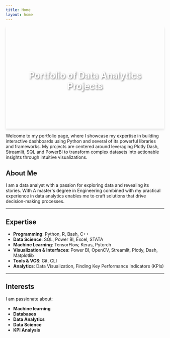 ```yaml
---
title: Home
layout: home
---
```




<div style="background: url('/Designer.png') no-repeat center center; background-size: cover; box-shadow: 0 4px 6px rgba(0,0,0,0.1); text-align: center; padding: 100px 20px;">
    <h1 style="color: white; text-shadow: 2px 2px 4px rgba(0,0,0,0.5);"> Portfolio of Data Analytics Projects</h1>
</div>


Welcome to my portfolio page, where I showcase my expertise in building interactive dashboards using Python and several of its powerful libraries and frameworks. My projects are centered around leveraging Plotly Dash, Streamlit, SQL and PowerBI to transform complex datasets into actionable insights through intuitive visualizations.

## About Me

I am a data analyst with a passion for exploring data and revealing its stories. With A master's degree in Engineering combined with my practical experience in data analytics enables me to craft solutions that drive decision-making processes.

---
## Expertise

- **Programming**: Python, R, Bash, C++
- **Data Science**: SQL, Power BI, Excel, STATA
- **Machine Learning**: TensorFlow, Keras, Pytorch
- **Visualization & Interfaces**: Power BI, OpenCV, Streamlit, Plotly, Dash, Matplotlib
- **Tools & VCS**: Git, CLI
- **Analytics**: Data Visualization, Finding Key Performance Indicators (KPIs)

---

## Interests

I am passionate about:
- **Machine learning**
- **Databases**
- **Data Analytics**
- **Data Science**
- **KPI Analysis**
